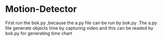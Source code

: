 # Motion-Detector
First run the bok.py ,because the a.py file can be run by bok.py .The a.py file generate objects time by capturing video and  this can be readed by bok.py for generating time chart

